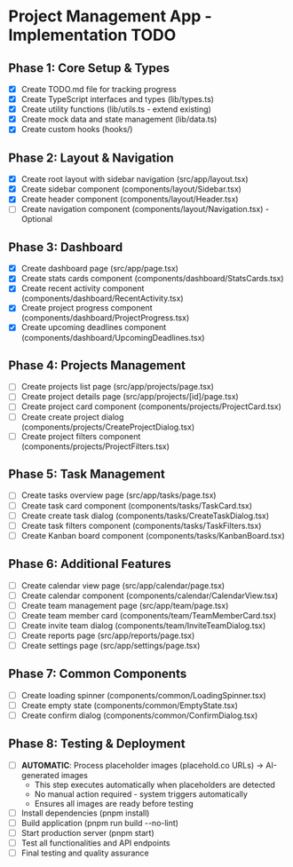 # Project Management App - Implementation TODO

## Phase 1: Core Setup & Types
- [x] Create TODO.md file for tracking progress
- [x] Create TypeScript interfaces and types (lib/types.ts)
- [x] Create utility functions (lib/utils.ts - extend existing)
- [x] Create mock data and state management (lib/data.ts)
- [x] Create custom hooks (hooks/)

## Phase 2: Layout & Navigation
- [x] Create root layout with sidebar navigation (src/app/layout.tsx)
- [x] Create sidebar component (components/layout/Sidebar.tsx)
- [x] Create header component (components/layout/Header.tsx)
- [ ] Create navigation component (components/layout/Navigation.tsx) - Optional

## Phase 3: Dashboard
- [x] Create dashboard page (src/app/page.tsx)
- [x] Create stats cards component (components/dashboard/StatsCards.tsx)
- [x] Create recent activity component (components/dashboard/RecentActivity.tsx)
- [x] Create project progress component (components/dashboard/ProjectProgress.tsx)
- [x] Create upcoming deadlines component (components/dashboard/UpcomingDeadlines.tsx)

## Phase 4: Projects Management
- [ ] Create projects list page (src/app/projects/page.tsx)
- [ ] Create project details page (src/app/projects/[id]/page.tsx)
- [ ] Create project card component (components/projects/ProjectCard.tsx)
- [ ] Create create project dialog (components/projects/CreateProjectDialog.tsx)
- [ ] Create project filters component (components/projects/ProjectFilters.tsx)

## Phase 5: Task Management
- [ ] Create tasks overview page (src/app/tasks/page.tsx)
- [ ] Create task card component (components/tasks/TaskCard.tsx)
- [ ] Create create task dialog (components/tasks/CreateTaskDialog.tsx)
- [ ] Create task filters component (components/tasks/TaskFilters.tsx)
- [ ] Create Kanban board component (components/tasks/KanbanBoard.tsx)

## Phase 6: Additional Features
- [ ] Create calendar view page (src/app/calendar/page.tsx)
- [ ] Create calendar component (components/calendar/CalendarView.tsx)
- [ ] Create team management page (src/app/team/page.tsx)
- [ ] Create team member card (components/team/TeamMemberCard.tsx)
- [ ] Create invite team dialog (components/team/InviteTeamDialog.tsx)
- [ ] Create reports page (src/app/reports/page.tsx)
- [ ] Create settings page (src/app/settings/page.tsx)

## Phase 7: Common Components
- [ ] Create loading spinner (components/common/LoadingSpinner.tsx)
- [ ] Create empty state (components/common/EmptyState.tsx)
- [ ] Create confirm dialog (components/common/ConfirmDialog.tsx)

## Phase 8: Testing & Deployment
- [ ] **AUTOMATIC**: Process placeholder images (placehold.co URLs) → AI-generated images
  - This step executes automatically when placeholders are detected
  - No manual action required - system triggers automatically
  - Ensures all images are ready before testing
- [ ] Install dependencies (pnpm install)
- [ ] Build application (pnpm run build --no-lint)
- [ ] Start production server (pnpm start)
- [ ] Test all functionalities and API endpoints
- [ ] Final testing and quality assurance
